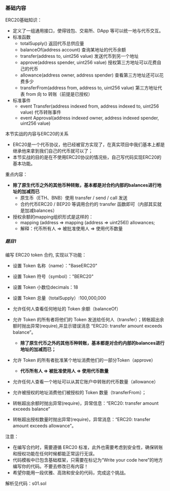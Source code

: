 

### 基础内容
ERC20基础知识：
- 定义了一组通用接口，使得钱包、交易所、DApp 等可以统一地与代币交互。
- 标准函数
    - totalSupply()	返回代币总供应量
    - balanceOf(address account)	查询某地址的代币余额
    - transfer(address to, uint256 value)	发送代币到另一个地址
    - approve(address spender, uint256 value)	授权第三方地址可以花费自己的代币
    - allowance(address owner, address spender)	查看第三方地址还可以花费多少
    - transferFrom(address from, address to, uint256 value)	第三方地址代表 from 向 to 转账（前提是已授权）
- 标准事件
    - event Transfer(address indexed from, address indexed to, uint256 value)	代币转账事件
    - event Approval(address indexed owner, address indexed spender, uint256 value)

本节实战的内容与ERC20的关系
- ERC20是一个代币协议，他已经被官方实现了，在真实项目中我们基本上都是继承他来拿到我们自己的代币就可以了；
- 本节实战的目的是在不使用ERC20协议的情况些，自己写代码实现ERC20的基本功能。

重点内容：
- **除了原生代币之外的其他币种转账，基本都是对合约内部的balances进行地址的加减而已**
    - 原生币（ETH、BNB）使用 transfer / send / call 发送
    - 合约代币ERC20 / BEP20 等调用合约的 transfer 函数即可（内部其实就是加减balances）
- 授权余额的mapping组织形式是这样的：
    - mapping (address => mapping (address => uint256)) allowances; 
    - 解释：代币所有人 => 被批准使用人 => 使用代币数量

##### 题目1
编写 ERC20 token 合约, 实现以下功能：

- 设置 Token 名称（name）："BaseERC20"
- 设置 Token 符号（symbol）："BERC20"
- 设置 Token 小数位decimals：18
- 设置 Token 总量（totalSupply）:100,000,000
- 允许任何人查看任何地址的 Token 余额（balanceOf）
- 允许 Token 的所有者将他们的 Token 发送给任何人（transfer）；转帐超出余额时抛出异常(require),并显示错误消息 “ERC20: transfer amount exceeds balance”。
    - **除了原生代币之外的其他币种转账，基本都是对合约内部的balances进行地址的加减而已；**
- 允许 Token 的所有者批准某个地址消费他们的一部分Token（approve）
    - **代币所有人 => 被批准使用人 => 使用代币数量**
- 允许任何人查看一个地址可以从其它账户中转账的代币数量（allowance）
- 允许被授权的地址消费他们被授权的 Token 数量（transferFrom）；

- 转帐超出余额时抛出异常(require)，异常信息：“ERC20: transfer amount exceeds balance”
- 转帐超出授权数量时抛出异常(require)，异常消息：“ERC20: transfer amount exceeds allowance”。

注意：
- 在编写合约时，需要遵循 ERC20 标准，此外也需要考虑到安全性，确保转账和授权功能在任何时候都能正常运行无误。
- 代码模板中已包含基础框架，只需要在标记为“Write your code here”的地方编写你的代码。不要去修改已有内容！
- 希望你能用一段优雅、高效和安全的代码，完成这个挑战。
  
解析见代码：s01.sol

